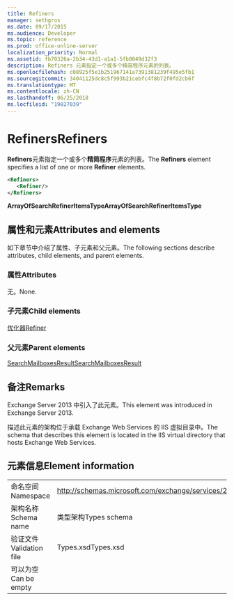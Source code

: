```yaml
---
title: Refiners
manager: sethgros
ms.date: 09/17/2015
ms.audience: Developer
ms.topic: reference
ms.prod: office-online-server
localization_priority: Normal
ms.assetid: fb70326a-2b34-43d1-a1a1-5fb0049d32f3
description: Refiners 元素指定一个或多个精简程序元素的列表。
ms.openlocfilehash: c08925f5e1b251967141a7391381239f495e5fb1
ms.sourcegitcommit: 34041125dc8c5f993b21cebfc4f8b72f0fd2cb6f
ms.translationtype: MT
ms.contentlocale: zh-CN
ms.lasthandoff: 06/25/2018
ms.locfileid: "19827039"
---
```

# <a name="refiners"></a><span data-ttu-id="3d31b-103">Refiners</span><span class="sxs-lookup"><span data-stu-id="3d31b-103">Refiners</span></span>

<span data-ttu-id="3d31b-104">**Refiners**元素指定一个或多个**精简程序**元素的列表。</span><span class="sxs-lookup"><span data-stu-id="3d31b-104">The **Refiners** element specifies a list of one or more **Refiner** elements.</span></span> 
  
```XML
<Refiners>
   <Refiner/>
</Refiners>
```

 <span data-ttu-id="3d31b-105">**ArrayOfSearchRefinerItemsType**</span><span class="sxs-lookup"><span data-stu-id="3d31b-105">**ArrayOfSearchRefinerItemsType**</span></span>
## <a name="attributes-and-elements"></a><span data-ttu-id="3d31b-106">属性和元素</span><span class="sxs-lookup"><span data-stu-id="3d31b-106">Attributes and elements</span></span>

<span data-ttu-id="3d31b-107">如下章节中介绍了属性、子元素和父元素。</span><span class="sxs-lookup"><span data-stu-id="3d31b-107">The following sections describe attributes, child elements, and parent elements.</span></span>
  
### <a name="attributes"></a><span data-ttu-id="3d31b-108">属性</span><span class="sxs-lookup"><span data-stu-id="3d31b-108">Attributes</span></span>

<span data-ttu-id="3d31b-109">无。</span><span class="sxs-lookup"><span data-stu-id="3d31b-109">None.</span></span>
  
### <a name="child-elements"></a><span data-ttu-id="3d31b-110">子元素</span><span class="sxs-lookup"><span data-stu-id="3d31b-110">Child elements</span></span>

[<span data-ttu-id="3d31b-111">优化器</span><span class="sxs-lookup"><span data-stu-id="3d31b-111">Refiner</span></span>](refiner.md)
  
### <a name="parent-elements"></a><span data-ttu-id="3d31b-112">父元素</span><span class="sxs-lookup"><span data-stu-id="3d31b-112">Parent elements</span></span>

[<span data-ttu-id="3d31b-113">SearchMailboxesResult</span><span class="sxs-lookup"><span data-stu-id="3d31b-113">SearchMailboxesResult</span></span>](searchmailboxesresult.md)
  
## <a name="remarks"></a><span data-ttu-id="3d31b-114">备注</span><span class="sxs-lookup"><span data-stu-id="3d31b-114">Remarks</span></span>

<span data-ttu-id="3d31b-115">Exchange Server 2013 中引入了此元素。</span><span class="sxs-lookup"><span data-stu-id="3d31b-115">This element was introduced in Exchange Server 2013.</span></span>
  
<span data-ttu-id="3d31b-116">描述此元素的架构位于承载 Exchange Web Services 的 IIS 虚拟目录中。</span><span class="sxs-lookup"><span data-stu-id="3d31b-116">The schema that describes this element is located in the IIS virtual directory that hosts Exchange Web Services.</span></span>
  
## <a name="element-information"></a><span data-ttu-id="3d31b-117">元素信息</span><span class="sxs-lookup"><span data-stu-id="3d31b-117">Element information</span></span>

|||
|:-----|:-----|
|<span data-ttu-id="3d31b-118">命名空间</span><span class="sxs-lookup"><span data-stu-id="3d31b-118">Namespace</span></span>  <br/> |http://schemas.microsoft.com/exchange/services/2006/types  <br/> |
|<span data-ttu-id="3d31b-119">架构名称</span><span class="sxs-lookup"><span data-stu-id="3d31b-119">Schema name</span></span>  <br/> |<span data-ttu-id="3d31b-120">类型架构</span><span class="sxs-lookup"><span data-stu-id="3d31b-120">Types schema</span></span>  <br/> |
|<span data-ttu-id="3d31b-121">验证文件</span><span class="sxs-lookup"><span data-stu-id="3d31b-121">Validation file</span></span>  <br/> |<span data-ttu-id="3d31b-122">Types.xsd</span><span class="sxs-lookup"><span data-stu-id="3d31b-122">Types.xsd</span></span>  <br/> |
|<span data-ttu-id="3d31b-123">可以为空</span><span class="sxs-lookup"><span data-stu-id="3d31b-123">Can be empty</span></span>  <br/> ||
   

